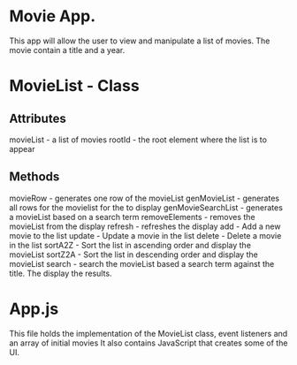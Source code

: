 #  Movie App.
This app will allow the user to view and manipulate a list of movies.
The movie contain a title and a year.
# MovieList - Class
## Attributes
movieList - a list of movies
rootId - the root element where the list is to appear

## Methods
movieRow - generates one row of the movieList
genMovieList - generates all rows for the movielist for the to display
genMovieSearchList - generates a movieList based on a search term
removeElements - removes the movieList from the display
refresh - refreshes the display
add - Add a new movie to the list
update - Update a movie in the list
delete - Delete a movie in the list
sortA2Z - Sort the list in ascending order and display the movieList
sortZ2A - Sort the list in descending order and display the movieList
search - search the movieList based a search term against the title. The display the results.

# App.js
This file holds the implementation of the MovieList class, event listeners and an array of initial movies
It also contains JavaScript that creates some of the UI.